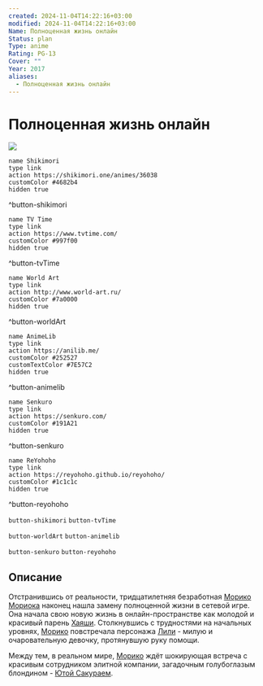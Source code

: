 ```yaml
---
created: 2024-11-04T14:22:16+03:00
modified: 2024-11-04T14:22:16+03:00
Name: Полноценная жизнь онлайн
Status: plan
Type: anime
Rating: PG-13
Cover: ""
Year: 2017
aliases:
  - Полноценная жизнь онлайн
---
```


# Полноценная жизнь онлайн

![](https://nyaa.shikimori.one/uploads/poster/animes/36038/9087b4101f78906f765411d0ead65ae4.jpeg)

```button
name Shikimori
type link
action https://shikimori.one/animes/36038
customColor #4682b4
hidden true
```
^button-shikimori

```button
name TV Time
type link
action https://www.tvtime.com/
customColor #997f00
hidden true
```
^button-tvTime

```button
name World Art
type link
action http://www.world-art.ru/
customColor #7a0000
hidden true
```
^button-worldArt

```button
name AnimeLib
type link
action https://anilib.me/
customColor #252527
customTextColor #7E57C2
hidden true
```
^button-animelib

```button
name Senkuro
type link
action https://senkuro.com/
customColor #191A21
hidden true
```
^button-senkuro

```button
name ReYohoho
type link
action https://reyohoho.github.io/reyohoho/
customColor #1c1c1c
hidden true
```
^button-reyohoho

`button-shikimori` `button-tvTime`

`button-worldArt` `button-animelib`

`button-senkuro` `button-reyohoho`

## Описание

Отстранившись от реальности, тридцатилетняя безработная [Морико Мориока](https://shikimori.one/characters/153565-moriko-morioka) наконец нашла замену полноценной жизни в сетевой игре. Она начала свою новую жизнь в онлайн-пространстве как молодой и красивый парень [Хаяши](https://shikimori.one/characters/153569-hayashi). Столкнувшись с трудностями на начальных уровнях, [Морико](https://shikimori.one/characters/153565-moriko-morioka) повстречала персонажа [Лили](https://shikimori.one/characters/153570-lily) - милую и очаровательную девочку, протянувшую руку помощи.

Между тем, в реальном мире, [Морико](https://shikimori.one/characters/153565-moriko-morioka) ждёт шокирующая встреча с красивым сотрудником элитной компании, загадочным голубоглазым блондином - [Ютой Сакураем](https://shikimori.one/characters/153566-yuuta-sakurai).

